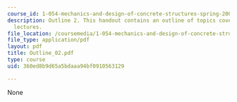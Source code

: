 ```yaml
---
course_id: 1-054-mechanics-and-design-of-concrete-structures-spring-2004
description: Outline 2. This handout contains an outline of topics covered in course
  lectures.
file_location: /coursemedia/1-054-mechanics-and-design-of-concrete-structures-spring-2004/360ed8b9d65a5bdaaa94bf0910563129_Outline_02.pdf
file_type: application/pdf
layout: pdf
title: Outline_02.pdf
type: course
uid: 360ed8b9d65a5bdaaa94bf0910563129

---
```

None